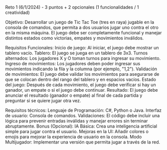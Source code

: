 
Reto 1 (6/1/2024) - 3 puntos + 2 opcionales (1 funcionalidades / 1 creatividad)

Objetivo:
Desarrollar un juego de Tic Tac Toe (tres en raya) jugable en la consola de comandos, que permita a dos usuarios jugar uno contra el otro en la misma máquina.
El juego debe ser completamente funcional y manejar distintos estados como victorias, empates y movimientos inválidos.

Requisitos Funcionales:
Inicio de juego: Al iniciar, el juego debe mostrar un tablero vacío.
Tablero: El juego se juega en un tablero de 3x3.
Turnos alternados: Los jugadores X y O toman turnos para ingresar su movimiento.
Ingreso de movimientos: Los jugadores deben poder ingresar sus movimientos indicando la fila y la columna (por ejemplo, "1,2").
Validación de movimientos: El juego debe validar los movimientos para asegurarse de que se colocan dentro del rango del tablero y en espacios vacíos.
Estado del juego: Después de cada movimiento, el juego debe verificar si hay un ganador, un empate o si el juego debe continuar.
Resultado: El juego debe anunciar el resultado (ganador o empate) al final de cada partida y preguntar si se quiere jugar otra vez.

Requisitos técnicos:
Lenguaje de Programación: C#, Python o Java.
Interfaz de usuario: Consola de comandos.
Validaciones: El código debe incluir una lógica para prevenir entradas inválidas y manejar errores sin terminar abruptamente.
Bonus (Opcional):
IA Básica: Crea una inteligencia artificial simple para jugar contra el usuario.
Mejoras en la UI: Añadir colores o emojis para mejorar la experiencia de usuario en la consola.
Modo Multijugador: Implementar una versión que permita jugar a través de la red.
